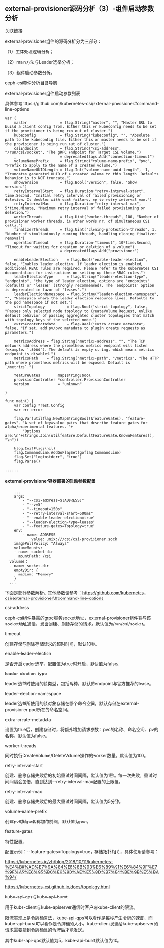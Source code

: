 ## external-provisioner源码分析（3）-组件启动参数分析

关联链接

external-provisioner组件的源码分析分为三部分：

（1）主体处理逻辑分析；

（2）main方法与Leader选举分析；

（3）组件启动参数分析。



ceph-csi套件分析目录导航



external-provisioner组件启动参数列表

具体参考https://github.com/kubernetes-csi/external-provisioner\#command-line-options

    var (
    	master               = flag.String("master", "", "Master URL to build a client config from. Either this or kubeconfig needs to be set if the provisioner is being run out of cluster.")
    	kubeconfig           = flag.String("kubeconfig", "", "Absolute path to the kubeconfig file. Either this or master needs to be set if the provisioner is being run out of cluster.")
    	csiEndpoint          = flag.String("csi-address", "/run/csi/socket", "The gRPC endpoint for Target CSI Volume.")
    	_                    = deprecatedflags.Add("connection-timeout")
    	volumeNamePrefix     = flag.String("volume-name-prefix", "pvc", "Prefix to apply to the name of a created volume.")
    	volumeNameUUIDLength = flag.Int("volume-name-uuid-length", -1, "Truncates generated UUID of a created volume to this length. Defaults behavior is to NOT truncate.")
    	showVersion          = flag.Bool("version", false, "Show version.")
    	retryIntervalStart   = flag.Duration("retry-interval-start", time.Second, "Initial retry interval of failed provisioning or deletion. It doubles with each failure, up to retry-interval-max.")
    	retryIntervalMax     = flag.Duration("retry-interval-max", 5*time.Minute, "Maximum retry interval of failed provisioning or deletion.")
    	workerThreads        = flag.Uint("worker-threads", 100, "Number of provisioner worker threads, in other words nr. of simultaneous CSI calls.")
    	finalizerThreads     = flag.Uint("cloning-protection-threads", 1, "Number of simultaniously running threads, handling cloning finalizer removal")
    	operationTimeout     = flag.Duration("timeout", 10*time.Second, "Timeout for waiting for creation or deletion of a volume")
    	_                    = deprecatedflags.Add("provisioner")

    	enableLeaderElection    = flag.Bool("enable-leader-election", false, "Enables leader election. If leader election is enabled, additional RBAC rules are required. Please refer to the Kubernetes CSI documentation for instructions on setting up these RBAC rules.")
    	leaderElectionType      = flag.String("leader-election-type", "endpoints", "the type of leader election, options are 'endpoints' (default) or 'leases' (strongly recommended). The 'endpoints' option is deprecated in favor of 'leases'.")
    	leaderElectionNamespace = flag.String("leader-election-namespace", "", "Namespace where the leader election resource lives. Defaults to the pod namespace if not set.")
    	strictTopology          = flag.Bool("strict-topology", false, "Passes only selected node topology to CreateVolume Request, unlike default behavior of passing aggregated cluster topologies that match with topology keys of the selected node.")
    	extraCreateMetadata     = flag.Bool("extra-create-metadata", false, "If set, add pv/pvc metadata to plugin create requests as parameters.")

    	metricsAddress = flag.String("metrics-address", "", "The TCP network address where the prometheus metrics endpoint will listen (example: `:8080`). The default is empty string, which means metrics endpoint is disabled.")
    	metricsPath    = flag.String("metrics-path", "/metrics", "The HTTP path where prometheus metrics will be exposed. Default is `/metrics`.")

    	featureGates        map[string]bool
    	provisionController *controller.ProvisionController
    	version             = "unknown"

    )

    func main() {
    	var config *rest.Config
    	var err error

    	flag.Var(utilflag.NewMapStringBool(&featureGates), "feature-gates", "A set of key=value pairs that describe feature gates for alpha/experimental features. "+
    		"Options are:\n"+strings.Join(utilfeature.DefaultFeatureGate.KnownFeatures(), "\n"))

    	klog.InitFlags(nil)
    	flag.CommandLine.AddGoFlagSet(goflag.CommandLine)
    	flag.Set("logtostderr", "true")
    	flag.Parse()

    ......


#### external-provisioner容器部署的启动参数配置

```
    ...
    args:
        - "--csi-address=$(ADDRESS)"
        - "--v=5"
        - "--timeout=150s"
        - "--retry-interval-start=500ms"
        - "--enable-leader-election=true"
        - "--leader-election-type=leases"
        - "--feature-gates=Topology=true"
    env:
        - name: ADDRESS
            value: unix:///csi/csi-provisioner.sock
    imagePullPolicy: "Always"
    volumeMounts:
    - name: socket-dir
      mountPath: /csi
  volumes：
  - name: socket-dir
    emptyDir: {
      medium: "Memory"
    }
  ...

```

下面是部分参数解析。其他参数请参考：https://github.com/kubernetes-csi/external-provisioner\#command-line-options



csi-address

ceph-csi组件暴露的grpc服务socket地址，external-provisioner组件将与该socket地址通信，发出创建、删除存储的请求。默认值为/run/csi/socket。



timeout

创建存储与删除存储请求的超时时间，默认10秒。



enable-leader-election

是否开启leader选举，配置值为true时开启，默认值为false。



leader-election-type

leader选举时使用的锁类型，包括两种，默认的endpoint与官方推荐的lease。



leader-election-namespace

leader选举所使用的锁对象存储在哪个命令空间，默认存储在external-provisioner pod所在的命名空间。



extra-create-metadata

设置为true后，创建存储时，将额外增加请求参数：pvc的名称、命名空间、pv的名称，默认值为false。



worker-threads

同时执行CreateVolume/DeleteVolume操作的worker数量，默认值为100。



retry-interval-start

创建、删除存储失败后的初始重试时间间隔，默认值为1秒。每一次失败，重试时间间隔会加倍，直到达到--retry-interval-max配置的上限值。



retry-interval-max

创建、删除存储失败后的最大重试时间间隔，默认值为5分钟。



volume-name-prefix

创建pv时给pv名称加的前缀，默认值为pvc。



feature-gates

特性配置。



配置示例：--feature-gates=Topology=true，存储拓扑相关，具体使用请参考：

https://kubernetes.io/zh/blog/2018/10/11/kubernetes-%E4%B8%AD%E7%9A%84%E6%8B%93%E6%89%91%E6%84%9F%E7%9F%A5%E6%95%B0%E6%8D%AE%E5%8D%B7%E4%BE%9B%E5%BA%94/

https://kubernetes-csi.github.io/docs/topology.html



kube-api-qps与kube-api-burst

用于kube-client与kube-apiserver通信时客户端kube-client的限流。

限流实现上是令牌桶算法，kube-api-qps可以看作是每秒产生令牌的速度，而kube-api-burst可以看作是令牌桶的大小，kube-client发送给kube-apiserver的请求需要拿到令牌桶里的令牌后才能发送。

其中kube-api-qps默认值为5，kube-api-burst默认值为10。



